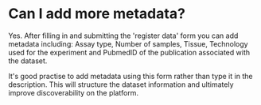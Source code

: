 # Can I add more metadata?

Yes. After filling in and submitting the 'register data' form you can add metadata including:
Assay type, Number of samples, Tissue, Technology used for the experiment and PubmedID of the publication associated with the dataset.

It's good practise to add metadata using this form rather than type it in the description. This will structure the dataset information and ultimately improve discoverability on the platform.
